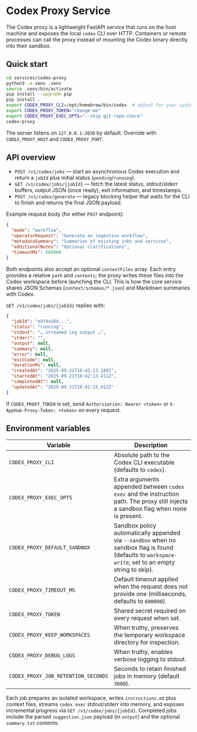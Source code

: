 # Codex Proxy Service

The Codex proxy is a lightweight FastAPI service that runs on the host machine and exposes the local `codex` CLI over HTTP. Containers or remote processes can call the proxy instead of mounting the Codex binary directly into their sandbox.

## Quick start

```bash
cd services/codex-proxy
python3 -m venv .venv
source .venv/bin/activate
pip install --upgrade pip
pip install .
export CODEX_PROXY_CLI=/opt/homebrew/bin/codex  # adjust for your system
export CODEX_PROXY_TOKEN="change-me"
export CODEX_PROXY_EXEC_OPTS="--skip-git-repo-check"
codex-proxy
```

The server listens on `127.0.0.1:3030` by default. Override with `CODEX_PROXY_HOST` and `CODEX_PROXY_PORT`.

## API overview

- `POST /v1/codex/jobs` — start an asynchronous Codex execution and return a `jobId` plus initial status (`pending`/`running`).
- `GET /v1/codex/jobs/{jobId}` — fetch the latest status, stdout/stderr buffers, output JSON (once ready), exit information, and timestamps.
- `POST /v1/codex/generate` — legacy blocking helper that waits for the CLI to finish and returns the final JSON payload.

Example request body (for either `POST` endpoint):

```json
{
  "mode": "workflow",
  "operatorRequest": "Generate an ingestion workflow",
  "metadataSummary": "Summaries of existing jobs and services",
  "additionalNotes": "Optional clarifications",
  "timeoutMs": 600000
}
```

Both endpoints also accept an optional `contextFiles` array. Each entry provides a relative `path` and `contents`; the proxy writes these files into the Codex workspace before launching the CLI. This is how the core service shares JSON Schemas (`context/schemas/*.json`) and Markdown summaries with Codex.

`GET /v1/codex/jobs/{jobId}` replies with:

```json
{
  "jobId": "e4f4a36d...",
  "status": "running",
  "stdout": "… streamed log output …",
  "stderr": "",
  "output": null,
  "summary": null,
  "error": null,
  "exitCode": null,
  "durationMs": null,
  "createdAt": "2025-09-21T18:42:13.189Z",
  "startedAt": "2025-09-21T18:42:13.411Z",
  "completedAt": null,
  "updatedAt": "2025-09-21T18:42:15.012Z"
}
```

If `CODEX_PROXY_TOKEN` is set, send `Authorization: Bearer <token>` or `X-AppHub-Proxy-Token: <token>` on every request.

## Environment variables

| Variable | Description |
| --- | --- |
| `CODEX_PROXY_CLI` | Absolute path to the Codex CLI executable (defaults to `codex`). |
| `CODEX_PROXY_EXEC_OPTS` | Extra arguments appended between `codex exec` and the instruction path. The proxy still injects a sandbox flag when none is present. |
| `CODEX_PROXY_DEFAULT_SANDBOX` | Sandbox policy automatically appended via `--sandbox` when no sandbox flag is found (defaults to `workspace-write`; set to an empty string to skip). |
| `CODEX_PROXY_TIMEOUT_MS` | Default timeout applied when the request does not provide one (milliseconds, defaults to `600000`). |
| `CODEX_PROXY_TOKEN` | Shared secret required on every request when set. |
| `CODEX_PROXY_KEEP_WORKSPACES` | When truthy, preserves the temporary workspace directory for inspection. |
| `CODEX_PROXY_DEBUG_LOGS` | When truthy, enables verbose logging to stdout. |
| `CODEX_PROXY_JOB_RETENTION_SECONDS` | Seconds to retain finished jobs in memory (default `3600`). |

Each job prepares an isolated workspace, writes `instructions.md` plus context files, streams `codex exec` stdout/stderr into memory, and exposes incremental progress via `GET /v1/codex/jobs/{jobId}`. Completed jobs include the parsed `suggestion.json` payload (in `output`) and the optional `summary.txt` contents.
